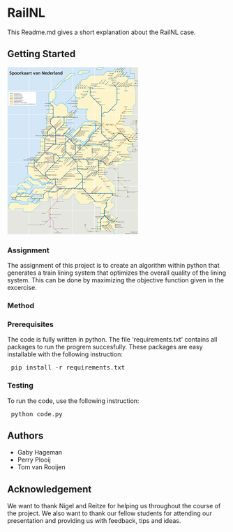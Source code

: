 # RailNL
This Readme.md gives a short explanation about the RailNL case.

## Getting Started
![Rail Map](doc/Rail_Map.png)

### Assignment
The assignment of this project is to create an algorithm within python that generates a train lining system that optimizes the overall quality of the lining system. This can be done by maximizing the objective function given in the excercise.

### Method



### Prerequisites
The code is fully written in python. The file 'requirements.txt' contains all packages to run the progrem succesfully. These packages are easy installable with the following instruction:
<pre> pip install -r requirements.txt </pre>

### Testing
To run the code, use the following instruction:
<pre> python code.py </pre>

## Authors
* Gaby Hageman
* Perry Plooij
* Tom van Rooijen

## Acknowledgement
We want to thank Nigel and Reitze for helping us throughout the course of the project. We also want to thank our fellow students for attending our presentation and providing us with feedback, tips and ideas.

